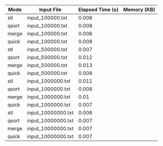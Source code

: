 | Mode  | Input File        | Elapsed Time (s) | Memory (KB) |
|-------|-------------------|------------------|-------------|
| stl | input_100000.txt | 0.008 |  |
| qsort | input_100000.txt | 0.008 |  |
| merge | input_100000.txt | 0.006 |  |
| quick | input_100000.txt | 0.008 |  |
| stl | input_500000.txt | 0.007 |  |
| qsort | input_500000.txt | 0.012 |  |
| merge | input_500000.txt | 0.013 |  |
| quick | input_500000.txt | 0.008 |  |
| stl | input_1000000.txt | 0.011 |  |
| qsort | input_1000000.txt | 0.008 |  |
| merge | input_1000000.txt | 0.01 |  |
| quick | input_1000000.txt | 0.007 |  |
| stl | input_10000000.txt | 0.006 |  |
| qsort | input_10000000.txt | 0.007 |  |
| merge | input_10000000.txt | 0.007 |  |
| quick | input_10000000.txt | 0.007 |  |
